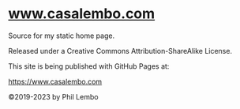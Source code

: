 # www.casalembo.com
Source for my static home page.

Released under a Creative Commons Attribution-ShareAlike License.

This site is being published with GitHub Pages at:

https://www.casalembo.com

&copy;2019-2023 by Phil Lembo

